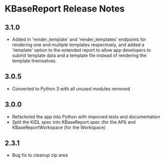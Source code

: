 KBaseReport Release Notes
=========================

3.1.0
-----
- Added in 'render_template' and 'render_templates' endpoints for rendering one and multiple templates respectively, and added a 'template' option to the extended report to allow app developers to submit template data and a template file instead of rendering the template themselves.

3.0.5
-----
- Converted to Python 3 with all unused modules removed

3.0.0
-----
- Refactored the app into Python with improved tests and documentation
- Split the KIDL spec into KBaseReport.spec (for the API) and KBaseReportWorkspace (for the Workspace)

2.3.1
-----
- Bug fix to cleanup zip area
